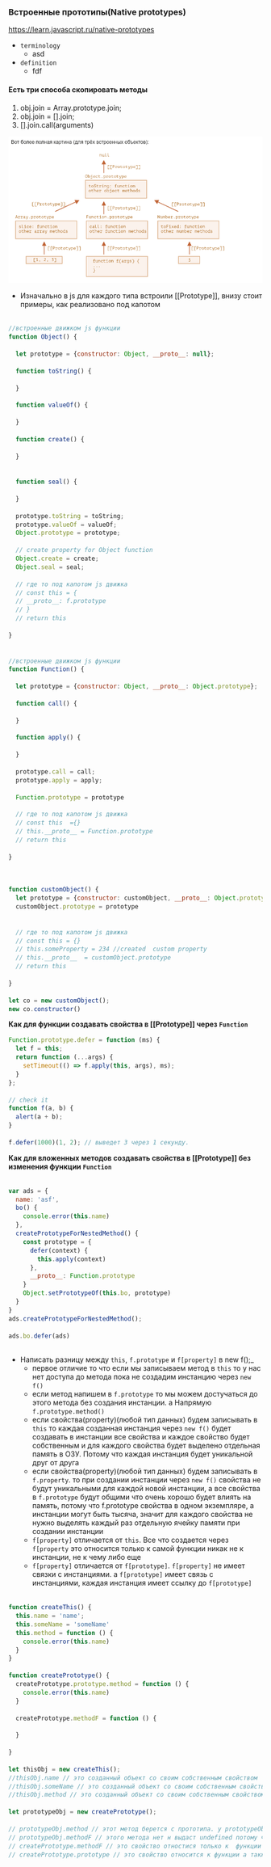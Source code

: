 ### Встроенные прототипы(Native prototypes)

https://learn.javascript.ru/native-prototypes

- `terminology`
    - asd
- `definition`
    - fdf

#### Есть три способа скопировать методы

1) obj.join = Array.prototype.join;
2) obj.join = [].join;
3) [].join.call(arguments)

![img.png](../../../assets/native-prototypes.png)

- Изначально в js для каждого типа встроили [[Prototype]], внизу стоит примеры, как реализовано под капотом

```js

//встроенные движком js функции 
function Object() {

  let prototype = {constructor: Object, __proto__: null};

  function toString() {

  }

  function valueOf() {

  }

  function create() {

  }


  function seal() {

  }

  prototype.toString = toString;
  prototype.valueOf = valueOf;
  Object.prototype = prototype;

  // create property for Object function
  Object.create = create;
  Object.seal = seal;

  // где то под капотом js движка 
  // const this = {
  // __proto__: f.prototype
  // }
  // return this

}


//встроенные движком js функции
function Function() {

  let prototype = {constructor: Object, __proto__: Object.prototype};

  function call() {

  }

  function apply() {

  }

  prototype.call = call;
  prototype.apply = apply;

  Function.prototype = prototype

  // где то под капотом js движка 
  // const this  ={}
  // this.__proto__ = Function.prototype
  // return this

}

```

```js


function customObject() {
  let prototype = {constructor: customObject, __proto__: Object.prototype};
  customObject.prototype = prototype


  // где то под капотом js движка 
  // const this = {}
  // this.someProperty = 234 //created  custom property 
  // this.__proto__  = customObject.prototype
  // return this

}

let co = new customObject();
new co.constructor()

```

**Как для функции создавать свойства в [[Prototype]] через `Function`**

```js
Function.prototype.defer = function (ms) {
  let f = this;
  return function (...args) {
    setTimeout(() => f.apply(this, args), ms);
  }
};

// check it
function f(a, b) {
  alert(a + b);
}

f.defer(1000)(1, 2); // выведет 3 через 1 секунду.

```

**Как для вложенных методов создавать свойства в [[Prototype]] без изменения функции `Function`**

```js

var ads = {
  name: 'asf',
  bo() {
    console.error(this.name)
  },
  createPrototypeForNestedMethod() {
    const prototype = {
      defer(context) {
        this.apply(context)
      },
      __proto__: Function.prototype
    }
    Object.setPrototypeOf(this.bo, prototype)
  }
}
ads.createPrototypeForNestedMethod();

ads.bo.defer(ads)



```

- Написать разницу между `this`, `f.prototype` и `f[property]` в new f();_
    - первое отличие то что если мы записываем метод в `this` то у нас нет доступа до метода пока не создадим инстанцию
      через `new f()`
    - если метод напишем в `f.prototype` то мы можем достучаться до этого метода без создания инстанции. а
      Напрямую `f.prototype.method()`
    - если свойства(property)(любой тип данных) будем записывать в `this` то каждая созданная инстанция через `new f()`
      будет создавать в инстанции все свойства и каждое свойство будет собственным и для каждого свойства будет выделено
      отдельная память в ОЗУ. Потому что каждая инстанция будет уникальной друг от друга
    - если свойства(property)(любой тип данных) будем записывать в `f.property`. то при создании инстанции
      через `new f()`  свойства не будут уникальными для каждой новой инстанции, а все свойства в `f.prototype` будут
      общими что очень хорошо будет влиять на память, потому что f.prototype свойства в одном экземпляре, а инстанции
      могут быть тысяча, значит для каждого свойства не нужно выделять каждый раз отдельную ячейку памяти при создании
      инстанции
    - `f[property]` отличается от `this`. Все что создается через `f[property` это относится только к самой функции
      никак не к инстанции, не к чему либо еще
    - `f[property]` отличается от `f[prototype]`. `f[property]` не имеет связки с инстанциями. а `f[prototype]` имеет
      связь с инстанциями, каждая инстанция имеет ссылку до `f[prototype]`

```js

function createThis() {
  this.name = 'name';
  this.someName = 'someName'
  this.method = function () {
    console.error(this.name)
  }
}

function createPrototype() {
  createPrototype.prototype.method = function () {
    console.error(this.name)
  }

  createPrototype.methodF = function () {

  }

}

let thisObj = new createThis();
//thisObj.name // это созданный объект со своим собственным свойством
//thisObj.someName // это созданный объект со своим собственным свойством
//thisObj.method // это созданный объект со своим собственным свойством

let prototypeObj = new createPrototype();

// prototypeObj.method // этот метод берется с прототипа. у prototypeObj нет своего собственного метода
// prototypeObj.methodF // этого метода нет н выдаст undefined потому что у инстанции нет такого метода и у прототипа тоже 
// createPrototype.methodF // это свойство отностися только к  функции и к другим не имеет никакого отношения 
// createPrototype.prototype // это свойство относится к функции а также к нему будут иметь ссылку все инстанции которые были созданы через new createPrototype() 

```
